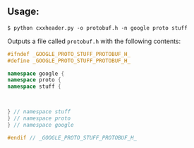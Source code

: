 ## Usage:
```
$ python cxxheader.py -o protobuf.h -n google proto stuff
```

Outputs a file called `protobuf.h` with the following contents:

```c++
#ifndef _GOOGLE_PROTO_STUFF_PROTOBUF_H_
#define _GOOGLE_PROTO_STUFF_PROTOBUF_H_

namespace google {
namespace proto {
namespace stuff {



} // namespace stuff
} // namespace proto
} // namespace google

#endif // _GOOGLE_PROTO_STUFF_PROTOBUF_H_

```
